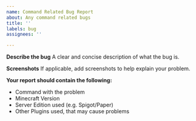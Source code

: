 ```yaml
---
name: Command Related Bug Report
about: Any command related bugs
title: ''
labels: bug
assignees: ''

---
```


**Describe the bug**
A clear and concise description of what the bug is.

**Screenshots**
If applicable, add screenshots to help explain your problem.

**Your report should contain the following:**
 - Command with the problem
 - Minecraft Version
 - Server Edition used (e.g. Spigot/Paper)
 - Other Plugins used, that may cause problems
